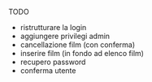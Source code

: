 TODO

- ristrutturare la login
- aggiungere privilegi admin
- cancellazione film (con conferma)
- inserire film (in fondo ad elenco film)
- recupero password
- conferma utente
